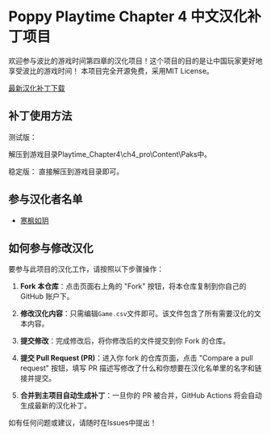 # Poppy Playtime Chapter 4 中文汉化补丁项目

欢迎参与波比的游戏时间第四章的汉化项目！这个项目的目的是让中国玩家更好地享受波比的游戏时间！
本项目完全开源免费，采用MIT License。

[最新汉化补丁下载](https://github.com/HanFengRuYue/PoppyPlaytime-Chapter4_Chinese/releases)

## 补丁使用方法
测试版：

解压到游戏目录Playtime_Chapter4\ch4_pro\Content\Paks中。


稳定版：
直接解压到游戏目录即可。

## 参与汉化者名单

- [寒枫如玥](https://space.bilibili.com/313281542)


## 如何参与修改汉化


要参与此项目的汉化工作，请按照以下步骤操作：


1. **Fork 本仓库**：点击页面右上角的 "Fork" 按钮，将本仓库复制到你自己的 GitHub 账户下。

2. **修改汉化内容**：只需编辑`Game.csv`文件即可。该文件包含了所有需要汉化的文本内容。

3. **提交修改**：完成修改后，将你修改后的文件提交到你 Fork 的仓库。

4. **提交 Pull Request (PR)**：进入你 fork 的仓库页面，点击 "Compare a pull request" 按钮，填写 PR 描述写修改了什么和你想要在汉化名单里的名字和链接并提交。

5. **合并到主项目自动生成补丁**：一旦你的 PR 被合并，GitHub Actions 将会自动生成最新的汉化补丁。

如有任何问题或建议，请随时在Issues中提出！
